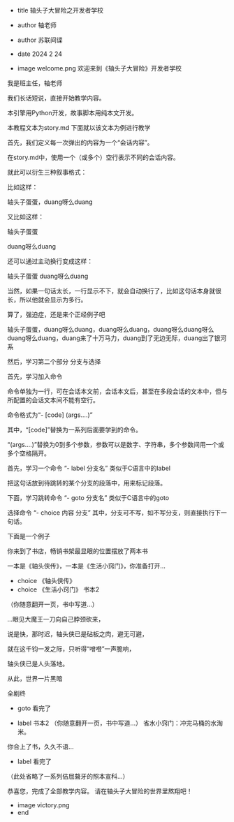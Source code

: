 - title 轴头子大冒险之开发者学校

- author 轴老师

- author 苏联间谍

- date 2024 2 24

- image welcome.png
欢迎来到《轴头子大冒险》开发者学校

我是班主任，轴老师

我们长话短说，直接开始教学内容。

本引擎用Python开发，故事脚本用纯本文开发。

本教程文本为story.md
下面就以该文本为例进行教学

首先，我们定义每一次弹出的内容为一个“会话内容”。

在story.md中，使用一个（或多个）空行表示不同的会话内容。

就此可以衍生三种叙事格式：

比如这样：

轴头子蛋蛋，duang呀么duang

又比如这样：

轴头子蛋蛋

duang呀么duang

还可以通过主动换行变成这样：

轴头子蛋蛋
duang呀么duang

当然，如果一句话太长，一行显示不下，就会自动换行了，比如这句话本身就很长，所以他就会显示为多行。

算了，强迫症，还是来个正经例子吧

轴头子蛋蛋，duang呀么duang，duang呀么duang，duang呀么duang呀么duang呀么duang，duang来了十万马力，duang到了无边无际，duang出了银河系

然后，学习第二个部分
分支与选择

首先，学习加入命令

命令单独为一行，可在会话本文前，会话本文后，甚至在多段会话的文本中，但与所配置的会话文本间不能有空行。

命令格式为“- [code] (args....)”

其中，“[code]”替换为一系列后面要学到的命令。

“(args....)”替换为0到多个参数，参数可以是数字、字符串，多个参数间用一个或多个空格隔开。

首先，学习一个命令
“- label 分支名”
类似于C语言中的label

把这句话放到待跳转的某个分支的段落中，用来标记段落。

下面，学习跳转命令
“- goto 分支名”
类似于C语言中的goto

选择命令
“- choice 内容 分支”
其中，分支可不写，如不写分支，则直接执行下一句话。

下面是一个例子

你来到了书店，畅销书架最显眼的位置摆放了两本书

一本是《轴头侠传》，一本是《生活小窍门》，你准备打开...
- choice 《轴头侠传》
- choice 《生活小窍门》 书本2

（你随意翻开一页，书中写道...）

...眼见大魔王一刀向自己脖颈砍来，

说是快，那时迟，轴头侠已是砧板之肉，避无可避，

就在这千钧一发之际，只听得“噌噔”一声脆响，

轴头侠已是人头落地。

从此，世界一片黑暗

全剧终
- goto 看完了

- label 书本2
（你随意翻开一页，书中写道...）
省水小窍门：冲完马桶的水淘米。

你合上了书，久久不语...
- label 看完了

（此处省略了一系列佶屈聱牙的照本宣科...）

恭喜您，完成了全部教学内容。
请在轴头子大冒险的世界里熬翔吧！
- image victory.png
- end